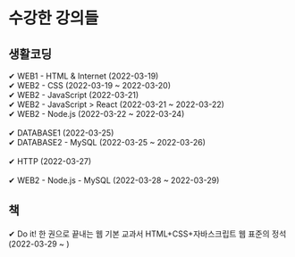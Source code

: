 # 수강한 강의들

## 생활코딩

✔ WEB1 - HTML & Internet (2022-03-19) <br>
✔ WEB2 - CSS (2022-03-19 ~ 2022-03-20) <br>
✔ WEB2 - JavaScript (2022-03-21) <br>
✔ WEB2 - JavaScript > React (2022-03-21 ~ 2022-03-22) <br>
✔ WEB2 - Node.js (2022-03-22 ~ 2022-03-24) <br>
<br>
✔ DATABASE1 (2022-03-25) <br>
✔ DATABASE2 - MySQL (2022-03-25 ~ 2022-03-26) <br>
<br>
✔ HTTP (2022-03-27) <br>
<br>
✔ WEB2 - Node.js - MySQL (2022-03-28 ~ 2022-03-29) <br>


## 책

✔ Do it! 한 권으로 끝내는 웹 기본 교과서 HTML+CSS+자바스크립트 웹 표준의 정석 (2022-03-29 ~ ) <br>
